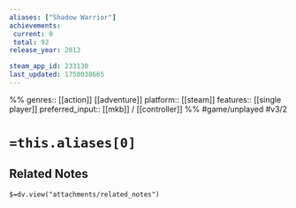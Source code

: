 ```yaml
---
aliases: ["Shadow Warrior"]
achievements:
 current: 0
 total: 92
release_year: 2013

steam_app_id: 233130
last_updated: 1750038665
---
```

%%
genres:: [[action]] [[adventure]]
platform:: [[steam]]
features:: [[single player]]
preferred_input:: [[mkb]] / [[controller]]
%%
#game/unplayed
#v3/2

# `=this.aliases[0]`
## Related Notes
`$=dv.view("attachments/related_notes")`